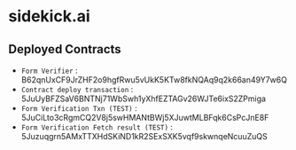 # sidekick.ai

## Deployed Contracts

- `Form Verifier` : B62qnUxCF9JrZHF2o9hgfRwu5vUkK5KTw8fkNQAq9q2k66an49Y7w6Q
- `Contract deploy transaction` : 5JuUyBFZSaV6BNTNj71WbSwh1yXhfEZTAGv26WJTe6ixS2ZPmiga
- `Form Verification Txn (TEST)` : 5JuCiLto3cRgmCQ2V8j5swHMANtBWj5XJuwtMLBFqk6CsPcJnE8F
- `Form Verification Fetch result (TEST)` : 5Juzuqgrn5AMxTTXHdSKiND1kR2SExSXK5vqf9skwnqeNcuuZuQS
